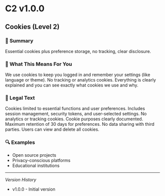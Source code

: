 # C2 v1.0.0

## Cookies (Level 2)

### 📌 Summary
Essential cookies plus preference storage, no tracking, clear disclosure.

### 👤 What This Means For You
We use cookies to keep you logged in and remember your settings (like language or theme). No tracking or analytics cookies. Everything is clearly explained and you can see exactly what cookies we use and why.

### 📜 Legal Text
Cookies limited to essential functions and user preferences. Includes session management, security tokens, and user-selected settings. No analytics or tracking cookies. Cookie purposes clearly documented. Maximum retention of 30 days for preferences. No data sharing with third parties. Users can view and delete all cookies.

### 🔍 Examples
- Open source projects
- Privacy-conscious platforms
- Educational institutions

---
*Version History*
- v1.0.0 - Initial version